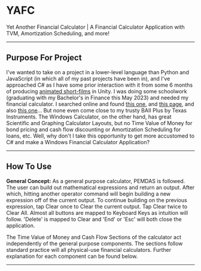 # YAFC

Yet Another Financial Calculator | A Financial Calculator Application with TVM, Amortization Scheduling, and more!

---
<h2>Purpose For Project</h2>
I've wanted to take on a project in a lower-level language than Python and JavaScript (in which all of my past projects have been in), and I've approached C# as I have some prior interaction with it from some 6 months of producing <a href="https://twitter.com/NoHolidayMMS">animated short-films</a> in Unity. I was doing some schoolwork (graduating with my Bachelor's in Finance this May 2023) and needed my financial calculator. I searched online and found <a href="https://www.calculator.net/finance-calculator.html">this one</a>, and <a href="https://www.bankrate.com/calculators/">this page</a>, and also <a href="https://www.gigacalculator.com/calculators/time-value-of-money-calculator.php">this one</a>... But none even come close to my trusty BAII Plus by Texas Instruments. The Windows Calculator, on the other hand, has great Scientific and Graphing Calculator Layouts, but no Time Value of Money for bond pricing and cash flow discounting or Amortization Scheduling for loans, etc. Well, why don't I take this opportunity to get more accustomed to C# and make a Windows Financial Calculator Application?

---
<h2>How To Use</h2>
<p><strong>General Concept:</strong> As a general purpose calculator, PEMDAS is followed. The user can build out mathematical expressions and return an output. After which, hitting another operator command will begin building a new expression off of the current output. To continue building on the previous expression, tap Clear once to Clear the current output. Tap Clear twice to Clear All. Almost all buttons are mapped to Keyboard Keys as intuition will follow. 'Delete' is mapped to Clear and 'End' or 'Esc' will both close the application.</p>

<p>The Time Value of Money and Cash Flow Sections of the calculator act independently of the general purpose components. The sections follow standard practice will all physical-use financial calculators. Further explanation for each component can be found below.</p>

---